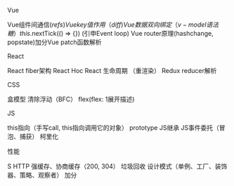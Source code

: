 Vue

Vue组件间通信($refs)
Vue key值作用（diff)
Vue 数据双向绑定（v-model语法糖）
this.$nextTick(() => {}) (引申Event loop)
Vue router原理(hashchange, popstate)加分Vue patch函数解析

React

React fiber架构
React Hoc
React 生命周期 （重渲染）
Redux reducer解析

CSS

盒模型
清除浮动（BFC）
flex(flex: 1展开描述)

JS

this指向（手写call, this指向调用它的对象）
prototype
JS继承
JS事件委托（冒泡、捕获）
柯里化

性能

S
HTTP
强缓存、协商缓存（200, 304）
垃圾回收
设计模式（单例、工厂、装饰器、策略、观察者） 加分